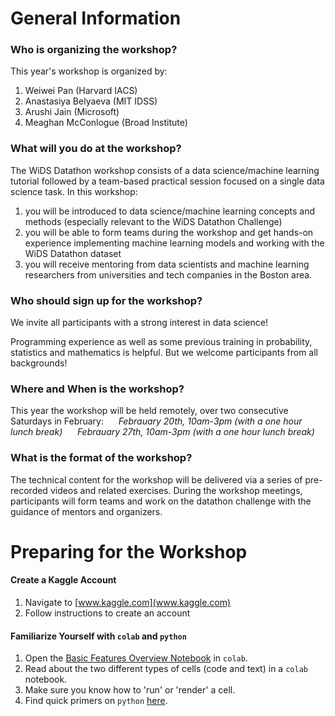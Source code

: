 # General Information

### Who is organizing the workshop?

This year's workshop is organized by:
1. Weiwei Pan (Harvard IACS)
2. Anastasiya Belyaeva (MIT IDSS)
3. Arushi Jain (Microsoft)
4. Meaghan McConlogue (Broad Institute)

### What will you do at the workshop?
The WiDS  Datathon workshop consists of a data science/machine learning tutorial followed by a team-based practical session focused on a single data science task. In this workshop:
1.  you will be introduced to data science/machine learning concepts and methods (especially relevant to the WiDS Datathon Challenge)
2.  you will be able to form teams during the workshop and get hands-on experience implementing machine learning models and working with the WiDS Datathon dataset 
3.  you will receive mentoring from data scientists and machine learning researchers from universities and tech companies in the Boston area.

### Who should sign up for the workshop?
We invite all participants with a strong interest in data science! 

Programming experience as well as some previous training in probability, statistics and mathematics is helpful. But we welcome participants from all backgrounds!

### Where and When is the workshop?

This year the workshop will be held remotely, over two consecutive Saturdays in February:
&nbsp;&nbsp;&nbsp;&nbsp; *Febrauary 20th, 10am-3pm (with a one hour lunch break)*
&nbsp;&nbsp;&nbsp;&nbsp; *Febrauary 27th, 10am-3pm (with a one hour lunch break)*

### What is the format of the workshop?
The technical content for the workshop will be delivered via a series of pre-recorded videos and related exercises. During the workshop meetings, participants will form teams and work on the datathon challenge with the guidance of mentors and organizers.


# Preparing for the Workshop

#### Create a Kaggle Account
1. Navigate to [www.kaggle.com](www.kaggle.com)
2. Follow instructions to create an account

#### Familiarize Yourself with `colab` and `python`
1. Open the [Basic Features Overview Notebook](https://colab.research.google.com/notebooks/basic_features_overview.ipynb) in `colab`.
2. Read about the two different types of cells (code and text) in a `colab` notebook.
3. Make sure you know how to 'run' or 'render' a cell.
4. Find quick primers on `python` [here](https://ehmatthes.github.io/pcc/cheatsheets/README.html).


